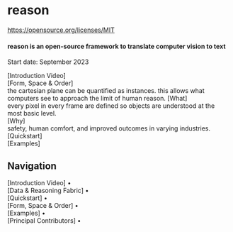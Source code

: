 # reason

https://opensource.org/licenses/MIT

<p class="align right">
<h4>reason is an open-source framework to translate computer vision to text</h4>
  Start date: September 2023
</p>

[Introduction Video] <br />
[Form, Space & Order] <br />
the cartesian plane can be quantified as instances. this allows what computers see to approach the limit of human reason.
[What] <br />
every pixel in every frame are defined so objects are understood at the most basic level.<br />
[Why] <br />
safety, human comfort, and improved outcomes in varying industries.<br />
[Quickstart] <br />
[Examples]

## Navigation

[Introduction Video] • <br />
[Data & Reasoning Fabric] • <br />
[Quickstart] • <br />
[Form, Space & Order] • <br />
[Examples] • <br />
[Principal Contributors] • <br />
</div>
<br />
<br />
<br />
<br />
